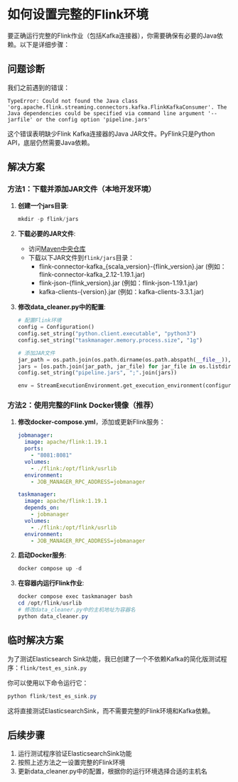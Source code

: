 # 如何设置完整的Flink环境

要正确运行完整的Flink作业（包括Kafka连接器），你需要确保有必要的Java依赖。以下是详细步骤：

## 问题诊断

我们之前遇到的错误：
```
TypeError: Could not found the Java class 'org.apache.flink.streaming.connectors.kafka.FlinkKafkaConsumer'. The Java dependencies could be specified via command line argument '--jarfile' or the config option 'pipeline.jars'
```

这个错误表明缺少Flink Kafka连接器的Java JAR文件。PyFlink只是Python API，底层仍然需要Java依赖。

## 解决方案

### 方法1：下载并添加JAR文件（本地开发环境）

1. **创建一个jars目录**:
   ```powershell
   mkdir -p flink/jars
   ```

2. **下载必要的JAR文件**:
   - 访问[Maven中央仓库](https://repo.maven.apache.org/maven2/org/apache/flink/)
   - 下载以下JAR文件到`flink/jars`目录：
     - flink-connector-kafka_{scala_version}-{flink_version}.jar (例如：flink-connector-kafka_2.12-1.19.1.jar)
     - flink-json-{flink_version}.jar (例如：flink-json-1.19.1.jar)
     - kafka-clients-{version}.jar (例如：kafka-clients-3.3.1.jar)

3. **修改data_cleaner.py中的配置**:
   ```python
   # 配置Flink环境
   config = Configuration()
   config.set_string("python.client.executable", "python3")
   config.set_string("taskmanager.memory.process.size", "1g")
   
   # 添加JAR文件
   jar_path = os.path.join(os.path.dirname(os.path.abspath(__file__)), "jars")
   jars = [os.path.join(jar_path, jar_file) for jar_file in os.listdir(jar_path) if jar_file.endswith('.jar')]
   config.set_string("pipeline.jars", ";".join(jars))
   
   env = StreamExecutionEnvironment.get_execution_environment(configuration=config)
   ```

### 方法2：使用完整的Flink Docker镜像（推荐）

1. **修改docker-compose.yml**，添加或更新Flink服务：
   ```yaml
   jobmanager:
     image: apache/flink:1.19.1
     ports:
       - "8081:8081"
     volumes:
       - ./flink:/opt/flink/usrlib
     environment:
       - JOB_MANAGER_RPC_ADDRESS=jobmanager

   taskmanager:
     image: apache/flink:1.19.1
     depends_on:
       - jobmanager
     volumes:
       - ./flink:/opt/flink/usrlib
     environment:
       - JOB_MANAGER_RPC_ADDRESS=jobmanager
   ```

2. **启动Docker服务**:
   ```powershell
   docker compose up -d
   ```

3. **在容器内运行Flink作业**:
   ```powershell
   docker compose exec taskmanager bash
   cd /opt/flink/usrlib
   # 修改data_cleaner.py中的主机地址为容器名
   python data_cleaner.py
   ```

## 临时解决方案

为了测试Elasticsearch Sink功能，我已创建了一个不依赖Kafka的简化版测试程序：`flink/test_es_sink.py`

你可以使用以下命令运行它：
```powershell
python flink/test_es_sink.py
```

这将直接测试ElasticsearchSink，而不需要完整的Flink环境和Kafka依赖。

## 后续步骤

1. 运行测试程序验证ElasticsearchSink功能
2. 按照上述方法之一设置完整的Flink环境
3. 更新data_cleaner.py中的配置，根据你的运行环境选择合适的主机名 